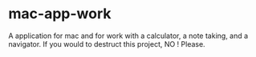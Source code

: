 # mac-app-work
A application for mac and for work with a calculator, a note taking, and a navigator.
If you would to destruct this project, NO !
Please.
